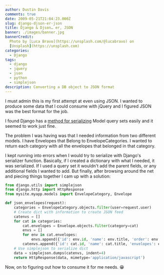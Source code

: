 ```yaml
---
author: Dustin Davis
comments: true
date: 2009-05-21T21:04:23.000Z
slug: django-djson-er-json
title: Django & Djson… er, JSON
banner: ./images/banner.jpg
bannerCredit:
  Photo by [Luca Bravo](https://unsplash.com/@lucabravo) on
  [Unsplash](https://unsplash.com)
categories:
  - Django
tags:
  - django
  - jquery
  - json
  - python
  - simplejson
description: Converting a DB object to JSON format
---
```


I must admin this is my first attempt at even using JSON. I wanted to produce
some data that I could consume with jQuery and I figured JSON was the best
format for the job.

I found Django has a
[method for serializing](http://docs.djangoproject.com/en/dev/topics/serialization/#id1)
Model query sets easily and it seemed to work just fine.

The problem I was having was that I needed information from two different
models. I have Envelopes that Belong to EnvelopeCategories. I wanted to return
each category with all the envelopes that belonged in that category.

I kept running into errors when I would try to serialize with Django's
serializer function. Basically, if I created a dictionary with what I needed, it
was serialized. If I used a query set it wouldn't add the parent fields, or any
additional fields I wanted to add. But finally, after browsing around the net
and piecing things together I cam up with a solution:

```python
from django.utils import simplejson
from django.http import HttpResponse
from mysite.myapp.models import EnvelopeCategory, Envelope

def json_envelopes(request):
    categories = EnvelopeCategory.objects.filter(user=request.user)
    # Create dict with information to create JSON feed
    catenvs = []
    for cat in categories:
        cat.envelopes = Envelope.objects.filter(category=cat)
        envs = []
        for env in cat.envelopes:
            envs.append({'id': env.id, 'name': env.title, 'order': env.order})
        catenvs.append({'id': cat.id, 'name': cat.title, 'envelopes': envs, 'order': cat.order})
    # Use simplejson to serialize dict
    data = simplejson.dumps(catenvs, indent=4)
    return HttpResponse(data, mimetype='application/javascript')
```

Now, on to figuring out how to consume it for me needs. 😁
